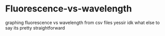 # Fluorescence-vs-wavelength
graphing fluorescence vs wavelength from csv files
yessir idk what else to say its pretty straightforward

